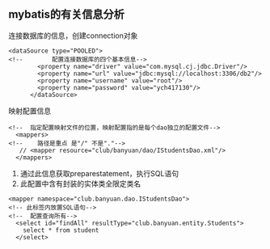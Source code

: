 ## mybatis的有关信息分析

连接数据库的信息，创建connection对象

```
<dataSource type="POOLED">
<!--        配置连接数据库的四个基本信息-->
        <property name="driver" value="com.mysql.cj.jdbc.Driver"/>
        <property name="url" value="jdbc:mysql://localhost:3306/db2"/>
        <property name="username" value="root"/>
        <property name="password" value="ych417130"/>
      </dataSource>
```

映射配置信息

```
<!--  指定配置映射文件的位置，映射配置指的是每个dao独立的配置文件-->
  <mappers>
<!--    路径是重点 是"/" 不是"."-->
   // <mapper resource="club/banyuan/dao/IStudentsDao.xml"/>
  </mappers>
```

1. 通过此信息获取preparestatement，执行SQL语句
2. 此配置中含有封装的实体类全限定类名

```
<mapper namespace="club.banyuan.dao.IStudentsDao">
<!-- 此标签内放置SQL语句-->
<!--  配置查询所有-->
  <select id="findAll" resultType="club.banyuan.entity.Students">
    select * from student
  </select>
```

